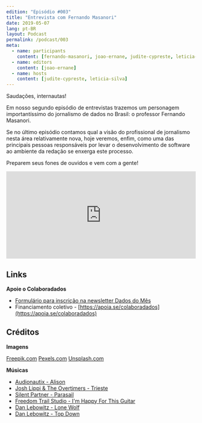 ```yaml
---
edition: "Episódio #003"
title: "Entrevista com Fernando Masanori"
date: 2019-05-07
lang: pt-BR
layout: Podcast
permalink: /podcast/003
meta:
  - name: participants
    content: [fernando-masanori, joao-ernane, judite-cypreste, leticia-silva]
  - name: editors
    content: [joao-ernane]
  - name: hosts
    content: [judite-cypreste, leticia-silva]
---
```


Saudações, internautas!

Em nosso segundo episódio de entrevistas trazemos um personagem importantíssimo do jornalismo de dados no Brasil: o professor Fernando Masanori.

Se no último episódio contamos qual a visão do profissional de jornalismo nesta área relativamente nova, hoje veremos, enfim, como uma das principais pessoas responsáveis por levar o desenvolvimento de software ao ambiente da redação se enxerga este processo.

Preparem seus fones de ouvidos e vem com a gente!

<iframe
  allow="encrypted-media"
  allowtransparency="true"
  class="iframe"
  frameborder="0"
  height="232"
  src="https://open.spotify.com/embed-podcast/episode/12RoGNzsA6CQaiI4KAEgxN"
  title="Escute o terceiro episódio"
  width="100%"
></iframe>

## Links

**Apoie o Colaboradados**

- [Formulário para inscrição na newsletter Dados do Mês](https://eepurl.com/glBJrT)
- Financiamento coletivo - [https://apoia.se/colaboradados](https://apoia.se/colaboradados)

## Créditos

**Imagens**

[Freepik.com](https://www.freepik.com/)
[Pexels.com](https://www.pexels.com)
[Unsplash.com](https://unsplash.com)

**Músicas**

- [Audionautix - Alison](https://youtu.be/y6CfYKSyKQ0)
- [Josh Lippi & The Overtimers - Trieste](https://youtu.be/tEbcAxHZBQA)
- [Silent Partner - Parasail](https://youtu.be/fYulCy-HetY)
- [Freedom Trail Studio - I'm Happy For This Guitar](https://youtu.be/YdDmoPG7GU8)
- [Dan Lebowitz - Lone Wolf](https://youtu.be/BRSswu10V1k)
- [Dan Lebowitz - Top Down](https://youtu.be/cPhsjohaSFA)
